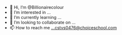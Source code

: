 - 👋 Hi, I’m @Billionairecolour
- 👀 I’m interested in ...
- 🌱 I’m currently learning ...
- 💞️ I’m looking to collaborate on ...
- 📫 How to reach me ...cstvs0476@choiceschool.com 

<!---
Billionairecolour/Billionairecolour is a ✨ special ✨ repository because its `README.md` (this file) appears on your GitHub profile.
You can click the Preview link to take a look at your changes.
--->
